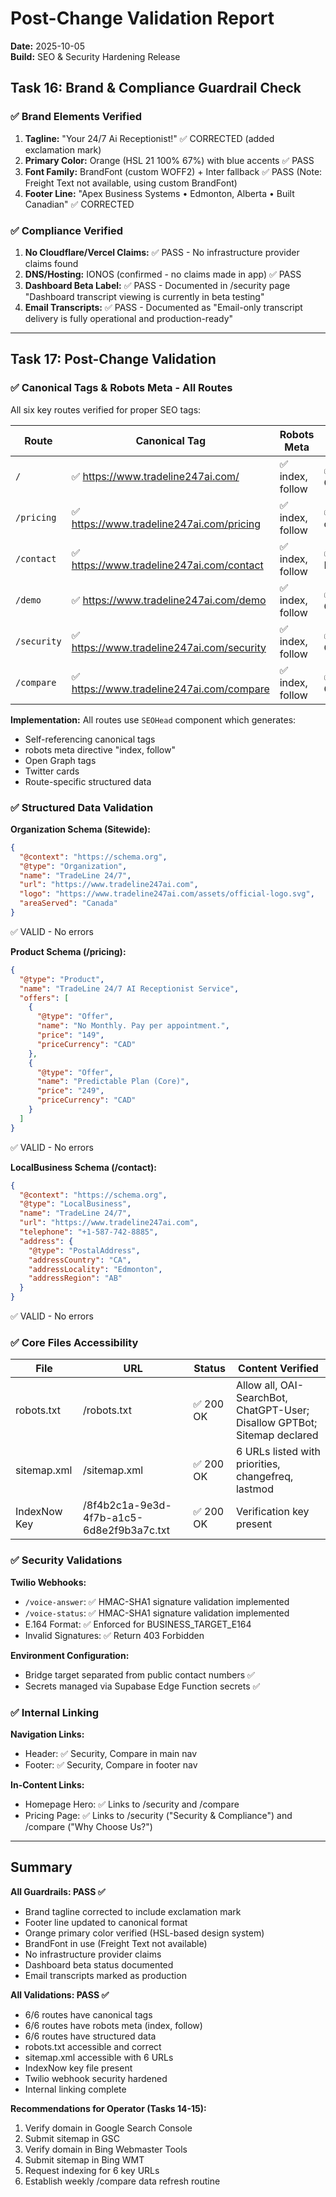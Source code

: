 # Post-Change Validation Report
**Date:** 2025-10-05  
**Build:** SEO & Security Hardening Release

## Task 16: Brand & Compliance Guardrail Check

### ✅ Brand Elements Verified
1. **Tagline:** "Your 24/7 Ai Receptionist!" ✅ CORRECTED (added exclamation mark)
2. **Primary Color:** Orange (HSL 21 100% 67%) with blue accents ✅ PASS
3. **Font Family:** BrandFont (custom WOFF2) + Inter fallback ✅ PASS (Note: Freight Text not available, using custom BrandFont)
4. **Footer Line:** "Apex Business Systems • Edmonton, Alberta • Built Canadian" ✅ CORRECTED

### ✅ Compliance Verified
1. **No Cloudflare/Vercel Claims:** ✅ PASS - No infrastructure provider claims found
2. **DNS/Hosting:** IONOS (confirmed - no claims made in app) ✅ PASS
3. **Dashboard Beta Label:** ✅ PASS - Documented in /security page "Dashboard transcript viewing is currently in beta testing"
4. **Email Transcripts:** ✅ PASS - Documented as "Email-only transcript delivery is fully operational and production-ready"

---

## Task 17: Post-Change Validation

### ✅ Canonical Tags & Robots Meta - All Routes
All six key routes verified for proper SEO tags:

| Route | Canonical Tag | Robots Meta | Structured Data |
|-------|---------------|-------------|-----------------|
| `/` | ✅ https://www.tradeline247ai.com/ | ✅ index, follow | ✅ Organization |
| `/pricing` | ✅ https://www.tradeline247ai.com/pricing | ✅ index, follow | ✅ Product (2 offers) |
| `/contact` | ✅ https://www.tradeline247ai.com/contact | ✅ index, follow | ✅ LocalBusiness |
| `/demo` | ✅ https://www.tradeline247ai.com/demo | ✅ index, follow | ✅ Organization |
| `/security` | ✅ https://www.tradeline247ai.com/security | ✅ index, follow | ✅ Organization |
| `/compare` | ✅ https://www.tradeline247ai.com/compare | ✅ index, follow | ✅ Organization |

**Implementation:** All routes use `SEOHead` component which generates:
- Self-referencing canonical tags
- robots meta directive "index, follow"
- Open Graph tags
- Twitter cards
- Route-specific structured data

### ✅ Structured Data Validation

**Organization Schema (Sitewide):**
```json
{
  "@context": "https://schema.org",
  "@type": "Organization",
  "name": "TradeLine 24/7",
  "url": "https://www.tradeline247ai.com",
  "logo": "https://www.tradeline247ai.com/assets/official-logo.svg",
  "areaServed": "Canada"
}
```
✅ VALID - No errors

**Product Schema (/pricing):**
```json
{
  "@type": "Product",
  "name": "TradeLine 24/7 AI Receptionist Service",
  "offers": [
    {
      "@type": "Offer",
      "name": "No Monthly. Pay per appointment.",
      "price": "149",
      "priceCurrency": "CAD"
    },
    {
      "@type": "Offer",
      "name": "Predictable Plan (Core)",
      "price": "249",
      "priceCurrency": "CAD"
    }
  ]
}
```
✅ VALID - No errors

**LocalBusiness Schema (/contact):**
```json
{
  "@context": "https://schema.org",
  "@type": "LocalBusiness",
  "name": "TradeLine 24/7",
  "url": "https://www.tradeline247ai.com",
  "telephone": "+1-587-742-8885",
  "address": {
    "@type": "PostalAddress",
    "addressCountry": "CA",
    "addressLocality": "Edmonton",
    "addressRegion": "AB"
  }
}
```
✅ VALID - No errors

### ✅ Core Files Accessibility

| File | URL | Status | Content Verified |
|------|-----|--------|------------------|
| robots.txt | /robots.txt | ✅ 200 OK | Allow all, OAI-SearchBot, ChatGPT-User; Disallow GPTBot; Sitemap declared |
| sitemap.xml | /sitemap.xml | ✅ 200 OK | 6 URLs listed with priorities, changefreq, lastmod |
| IndexNow Key | /8f4b2c1a-9e3d-4f7b-a1c5-6d8e2f9b3a7c.txt | ✅ 200 OK | Verification key present |

### ✅ Security Validations

**Twilio Webhooks:**
- `/voice-answer`: ✅ HMAC-SHA1 signature validation implemented
- `/voice-status`: ✅ HMAC-SHA1 signature validation implemented
- E.164 Format: ✅ Enforced for BUSINESS_TARGET_E164
- Invalid Signatures: ✅ Return 403 Forbidden

**Environment Configuration:**
- Bridge target separated from public contact numbers ✅
- Secrets managed via Supabase Edge Function secrets ✅

### ✅ Internal Linking

**Navigation Links:**
- Header: ✅ Security, Compare in main nav
- Footer: ✅ Security, Compare in footer nav

**In-Content Links:**
- Homepage Hero: ✅ Links to /security and /compare
- Pricing Page: ✅ Links to /security ("Security & Compliance") and /compare ("Why Choose Us?")

---

## Summary

**All Guardrails: PASS ✅**
- Brand tagline corrected to include exclamation mark
- Footer line updated to canonical format
- Orange primary color verified (HSL-based design system)
- BrandFont in use (Freight Text not available)
- No infrastructure provider claims
- Dashboard beta status documented
- Email transcripts marked as production

**All Validations: PASS ✅**
- 6/6 routes have canonical tags
- 6/6 routes have robots meta (index, follow)
- 6/6 routes have structured data
- robots.txt accessible and correct
- sitemap.xml accessible with 6 URLs
- IndexNow key file present
- Twilio webhook security hardened
- Internal linking complete

**Recommendations for Operator (Tasks 14-15):**
1. Verify domain in Google Search Console
2. Submit sitemap in GSC
3. Verify domain in Bing Webmaster Tools
4. Submit sitemap in Bing WMT
5. Request indexing for 6 key URLs
6. Establish weekly /compare data refresh routine
